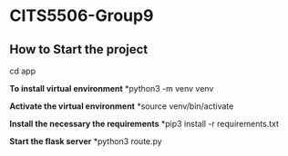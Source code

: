 # CITS5506-Group9

## How to Start the project 

cd app

**To install virtual environment**
*python3 -m venv venv

**Activate the virtual environment** 
*source venv/bin/activate

**Install the necessary the requirements**
*pip3 install -r requirements.txt

**Start the flask server** 
*python3 route.py
